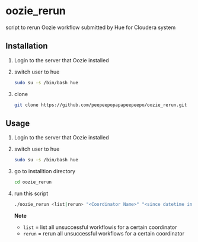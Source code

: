 # oozie_rerun
script to rerun Oozie workflow submitted by Hue for Cloudera system

## Installation
1. Login to the server that Oozie installed
2. switch user to hue

   ``` bash
   sudo su -s /bin/bash hue
   ```

3. clone

   ``` bash
   git clone https://github.com/peepeepopapapeepeepo/oozie_rerun.git
   ```

## Usage
1. Login to the server that Oozie installed
2. switch user to hue

   ``` bash
   sudo su -s /bin/bash hue
   ```
3. go to installtion directory

   ``` bash
   cd oozie_rerun
   ```

4. run this script

   ``` bash
   ./oozie_rerun <list|rerun> "<Coordinator Name>" "<since datetime in format yyyy-MM-dd'T'HH:mm'Z' e.g. 2019-01-01T00:00Z>"
   ```

   **Note**
   - `list` = list all unsuccessful workflowis for a certain coordinator
   - `rerun` = rerun all unsuccessful workflows for a certain coordinator
